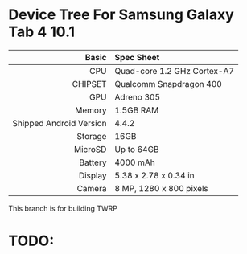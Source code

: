 Device Tree For Samsung Galaxy Tab 4 10.1
========================================= 

| Basic   | Spec Sheet                  |
| -------:|:--------------------------- |
| CPU     | Quad-core 1.2 GHz Cortex-A7 | 
| CHIPSET | Qualcomm Snapdragon 400 |
| GPU     | Adreno 305 |
| Memory  | 1.5GB RAM |
| Shipped Android Version | 4.4.2 |
| Storage | 16GB |
| MicroSD | Up to 64GB |
| Battery | 4000 mAh |
| Display | 5.38 x 2.78 x 0.34 in |
| Camera  | 8 MP, 1280 x 800 pixels |




This branch is for building TWRP

TODO:
=======

